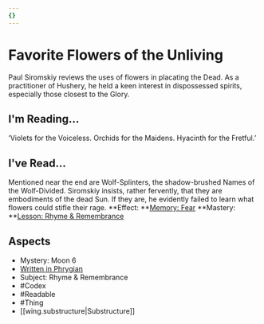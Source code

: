 ```yaml
---
{}
---
```

# Favorite Flowers of the Unliving
Paul Siromskiy reviews the uses of flowers in placating the Dead. As a practitioner of Hushery, he held a keen interest in dispossessed spirits, especially those closest to the Glory.
## I'm Reading...
‘Violets for the Voiceless. Orchids for the Maidens. Hyacinth for the Fretful.’
## I've Read...
Mentioned near the end are Wolf-Splinters, the shadow-brushed Names of the Wolf-Divided. Siromskiy insists, rather fervently, that they are embodiments of the dead Sun. If they are, he evidently failed to learn what flowers could stifle their rage.
**Effect: **[Memory: Fear](https://uadaf.theevilroot.xyz/rowenarium/element/mem.fear)
**Mastery: **[Lesson: Rhyme & Remembrance](https://uadaf.theevilroot.xyz/rowenarium/element/x.rhyme.remembrance)
## Aspects
- Mystery: Moon 6
- [Written in Phrygian](https://uadaf.theevilroot.xyz/rowenarium/element/w.phrygian)
- Subject: Rhyme & Remembrance
- #Codex
- #Readable
- #Thing
- [[wing.substructure|Substructure]]